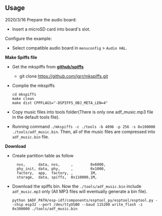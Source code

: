 ## Usage
2020/3/16
Prepare the audio board:

- Insert a microSD card into board's slot.

Configure the example:

- Select compatible audio board in `menuconfig` > `Audio HAL`.

**Make Spiffs file**

- Get the mkspiffs from  [**github/spiffs**](https://github.com/igrr/mkspiffs.git) 
  - git clone https://github.com/igrr/mkspiffs.git
- Complie the mkspiffs
  ```
  cd mkspiffs
  make clean
  make dist CPPFLAGS="-DSPIFFS_OBJ_META_LEN=4"
  ```
- Copy music files into tools folder(There is only one adf_music.mp3 file in the default tools file).

- Running command `./mkspiffs -c ./tools -b 4096 -p 256 -s 0x100000 ./tools/adf_music.bin`. Then, all of the music files are compressed into `adf_music.bin` file.

**Download**
- Create partition table as follow
  ```
    nvs,      data, nvs,     ,        0x6000,
    phy_init, data, phy,     ,        0x1000,
    factory,  app,  factory, ,        1M,
    storage,  data, spiffs,  0x110000,1M, 
  ```
- Download the spiffs bin. Now the `./tools/adf_music.bin` include `adf_music.mp3` only (All MP3 files will eventually generate a bin file).
  ```
  python $ADF_PATH/esp-idf/components/esptool_py/esptool/esptool.py --chip esp32 --port /dev/ttyUSB0 --baud 115200 write_flash -z 0x300000 ./tools/adf_music.bin
  ```